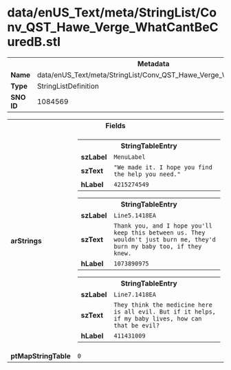 <h1>data/enUS_Text/meta/StringList/Conv_QST_Hawe_Verge_WhatCantBeCuredB.stl</h1><table><tr><th colspan="100%">Metadata</th></tr><tr><td><b>Name</b></td><td>data/enUS_Text/meta/StringList/Conv_QST_Hawe_Verge_WhatCantBeCuredB.stl</td></tr><tr><td><b>Type</b></td><td>StringListDefinition</td></tr><tr><td><b>SNO ID</b></td><td>1084569</td></tr></table>

<table><tr><th colspan="100%">Fields</th></tr><tr><td><b>arStrings</b></td><td><table><tr><th colspan="100%">StringTableEntry</th></tr><tr><td><b>szLabel</b></td><td><code>MenuLabel</code></td></tr><tr><td><b>szText</b></td><td><code>"We made it. I hope you find the help you need."</code></td></tr><tr><td><b>hLabel</b></td><td><code>4215274549</code></td></tr></table>


<table><tr><th colspan="100%">StringTableEntry</th></tr><tr><td><b>szLabel</b></td><td><code>Line5.1418EA</code></td></tr><tr><td><b>szText</b></td><td><code>Thank you, and I hope you'll keep this between us. They wouldn't just burn me, they'd burn my baby too, if they knew.</code></td></tr><tr><td><b>hLabel</b></td><td><code>1073890975</code></td></tr></table>


<table><tr><th colspan="100%">StringTableEntry</th></tr><tr><td><b>szLabel</b></td><td><code>Line7.1418EA</code></td></tr><tr><td><b>szText</b></td><td><code>They think the medicine here is all evil. But if it helps, if my baby lives, how can that be evil?</code></td></tr><tr><td><b>hLabel</b></td><td><code>411431009</code></td></tr></table>


</td></tr><tr><td><b>ptMapStringTable</b></td><td><code>0</code></td></tr></table>

